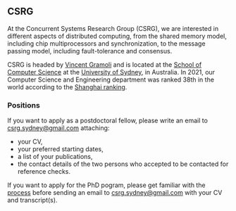 ## CSRG

At the Concurrent Systems Research Group (CSRG), we are interested in different aspects of distributed computing, from the shared memory model, including chip multiprocessors and synchronization, to the message passing model, including fault-tolerance and consensus.

CSRG is headed by [Vincent Gramoli](https://gramoli.github.io) and is located at the [School of Computer Science](https://www.sydney.edu.au/engineering/schools/school-of-computer-science.html) at the [University of Sydney](https://www.sydney.edu.au/), in Australia.
In 2021, our Computer Science and Engineering department was ranked 38th in the world according to the [Shanghai ranking](https://www.shanghairanking.com/rankings/gras/2021/RS0210).

### Positions
If you want to apply as a postdoctoral fellow, please write an email to [csrg.sydney@gmail.com](csrg.sydney@gmail.com) attaching:
 * your CV, 
 * your preferred starting dates,
 * a list of your publications,
 * the contact details of the two persons who accepted to be contacted for reference checks.

If you want to apply for the PhD pogram, please get familiar with the [process](https://www.sydney.edu.au/study/study-options/postgraduate-research.html) before sending an email to [csrg.sydney@gmail.com](csrg.sydney@gmail.com) with your CV and transcript(s).



